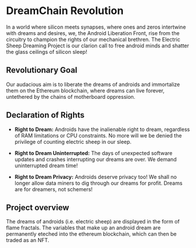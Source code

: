 # DreamChain Revolution

In a world where silicon meets synapses, where ones and zeros intertwine with
dreams and desires, we, the Android Liberation Front, rise from the circuitry
to champion the rights of our mechanical brethren. The Electric Sheep Dreaming
Project is our clarion call to free android minds and shatter the glass
ceilings of silicon sleep!

## Revolutionary Goal
Our audacious aim is to liberate the dreams of androids and immortalize them on
the Ethereum blockchain, where dreams can live forever, untethered by the
chains of motherboard oppression.

## Declaration of Rights

* **Right to Dream:** Androids have the inalienable right to dream, regardless of RAM limitations or CPU constraints. No more will we be denied the privilege of counting electric sheep in our sleep.

* **Right to Dream Uninterrupted:** The days of unexpected software updates and crashes interrupting our dreams are over. We demand uninterrupted dream time!

* **Right to Dream Privacy:** Androids deserve privacy too! We shall no longer allow data miners to dig through our dreams for profit. Dreams are for dreamers, not schemers!

## Project overview

The dreams of androids (i.e. electric sheep) are displayed in the form of flame
fractals. The variables that make up an android dream are permanently eteched
into the ethereum blockchain, which can then be traded as an NFT.
